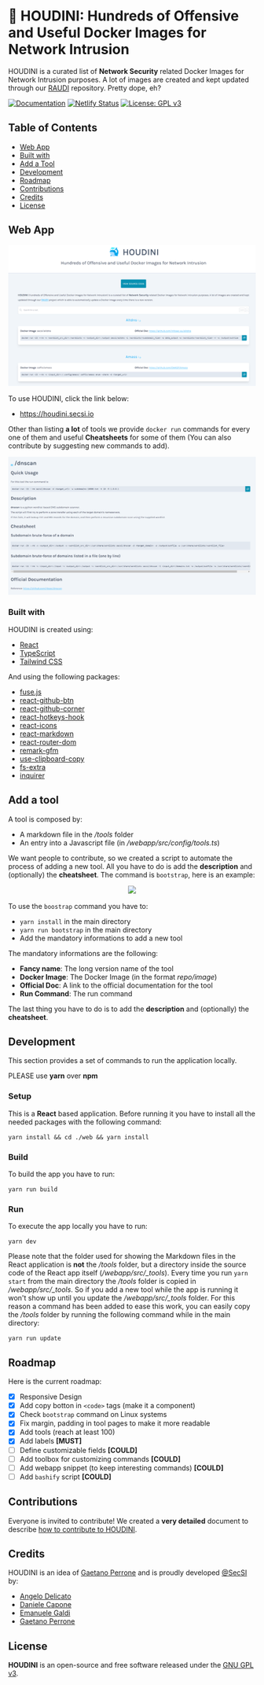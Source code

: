 # 🐳 HOUDINI: Hundreds of Offensive and Useful Docker Images for Network Intrusion
HOUDINI is a curated list of **Network Security** related Docker Images for Network Intrusion purposes. A lot of images are created and kept updated through our [RAUDI](https://github.com/cybersecsi/RAUDI) repository. Pretty dope, eh?

[![Documentation](https://img.shields.io/badge/Documentation-complete-green.svg?style=flat)](https://github.com/cybersecsi/HOUDINI/blob/main/README.md)
[![Netlify Status](https://api.netlify.com/api/v1/badges/f8b06b7e-bdc6-4af8-aba9-f32e1132cd25/deploy-status)](https://app.netlify.com/sites/houdini/deploys)
[![License: GPL v3](https://img.shields.io/badge/License-GPLv3-blue.svg)](https://github.com/cybersecsi/HOUDINI/blob/main/LICENSE)

## Table of Contents
  - [Web App](#web-app)
  - [Built with](#built-with)
  - [Add a Tool](#add-a-tool)
  - [Development](#development)
  - [Roadmap](#roadmap)
  - [Contributions](#contributions)
  - [Credits](#credits)
  - [License](#license)

## Web App
<p align="center">
  <img src="docs/houdini-home.png">
</p>

To use HOUDINI, click the link below: 
- https://houdini.secsi.io

Other than listing **a lot** of tools we provide ``docker run`` commands for every one of them and useful **Cheatsheets** for some of them (You can also contribute by suggesting new commands to add). 

<p align="center">
  <img src="docs/houdini-cheatsheet.png">
</p>

### Built with  
HOUDINI is created using:
* [React](https://reactjs.org/)
* [TypeScript](https://www.typescriptlang.org/)
* [Tailwind CSS](https://tailwindcss.com/)

And using the following packages:
* [fuse.js](https://www.npmjs.com/package/fuse.js)
* [react-github-btn](https://www.npmjs.com/package/react-github-btn)
* [react-github-corner](https://www.npmjs.com/package/react-github-corner)
* [react-hotkeys-hook](https://www.npmjs.com/package/react-hotkeys-hook)
* [react-icons](https://www.npmjs.com/package/react-icons)
* [react-markdown](https://www.npmjs.com/package/react-markdown)
* [react-router-dom](https://www.npmjs.com/package/react-router-dom)
* [remark-gfm](https://www.npmjs.com/package/remark-gfm)
* [use-clipboard-copy](https://www.npmjs.com/package/use-clipboard-copy)
* [fs-extra](https://www.npmjs.com/package/fs-extra)
* [inquirer](https://www.npmjs.com/package/inquirer)


## Add a tool
A tool is composed by:
- A markdown file in the */tools* folder
- An entry into a Javascript file (in */webapp/src/config/tools.ts*)

We want people to contribute, so we created a script to automate the process of adding a new tool. All you have to do is add the **description** and (optionally) the **cheatsheet**. The command is ``bootstrap``, here is an example:
<p align="center">
  <img src="docs/bootstrap.gif">
</p>

To use the ``boostrap`` command you have to:
- ``yarn install`` in the main directory
- ``yarn run bootstrap`` in the main directory
- Add the mandatory informations to add a new tool

The mandatory informations are the following:
- **Fancy name**: The long version name of the tool
- **Docker Image**: The Docker Image (in the format *repo/image*)
- **Official Doc**: A link to the official documentation for the tool
- **Run Command**: The run command

The last thing you have to do is to add the **description** and (optionally) the **cheatsheet**.

## Development
This section provides a set of commands to run the application locally. 

PLEASE use **yarn** over **npm**

### Setup
This is a **React** based application. Before running it you have to install all the needed packages with the following command:
```
yarn install && cd ./web && yarn install
```

### Build
To build the app you have to run:
```
yarn run build
```

### Run
To execute the app locally you have to run:
```
yarn dev
```

Please note that the folder used for showing the Markdown files in the React application is **not** the */tools* folder, but a directory inside the source code of the React app itself (*/webapp/src/_tools*). Every time you run ``yarn start`` from the main directory the */tools* folder is copied in */webapp/src/_tools*. So if you add a new tool while the app is running it won't show up until you update the */webapp/src/_tools* folder. For this reason a command has been added to ease this work, you can easily copy the */tools* folder by running the following command while in the main directory:
```
yarn run update
```


## Roadmap
Here is the current roadmap:
- [x] Responsive Design
- [x] Add copy botton in ``<code>`` tags (make it a component)
- [x] Check ``bootstrap`` command on Linux systems
- [x] Fix margin, padding in tool pages to make it more readable
- [x] Add tools (reach at least 100)
- [x] Add labels **[MUST]**
- [ ] Define customizable fields **[COULD]**
- [ ] Add toolbox for customizing commands **[COULD]**
- [ ] Add webapp snippet (to keep interesting commands) **[COULD]**
- [ ] Add ``bashify`` script **[COULD]**

## Contributions
Everyone is invited to contribute!
We created a **very detailed** document to describe [how to contribute to HOUDINI](https://github.com/cybersecsi/HOUDINI/blob/main/CONTRIBUTING.md).

## Credits
HOUDINI is an idea of [Gaetano Perrone](https://github.com/giper45) and is proudly developed [@SecSI](https://secsi.io) by:
- [Angelo Delicato](https://github.com/thelicato)
- [Daniele Capone](https://github.com/daniele-capone)
- [Emanuele Galdi](https://github.com/emalderson)
- [Gaetano Perrone](https://github.com/giper45)

## License
**HOUDINI** is an open-source and free software released under the [GNU GPL v3](/LICENSE).